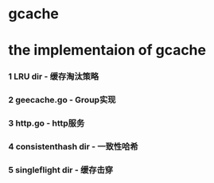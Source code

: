 # gcache
# the implementaion of gcache

### 1 LRU dir - 缓存淘汰策略

### 2 geecache.go - Group实现

### 3 http.go - http服务

### 4 consistenthash dir - 一致性哈希

### 5 singleflight dir -  缓存击穿
